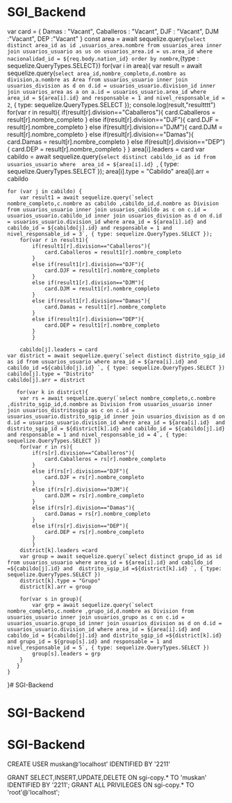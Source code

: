 # SGI_Backend

 var card = {
        Damas : "Vacant",
        Caballeros : "Vacant",
        DJF : "Vacant",
        DJM :"Vacant",
        DEP :"Vacant"
    }
    const area  = await sequelize.query(`select distinct area_id as id ,usuarios_area.nombre from usuarios_area inner join usuarios_usuario as us on usuarios_area.id = us.area_id where nacionalidad_id = ${req.body.nation_id} order by nombre`,{type : sequelize.QueryTypes.SELECT})
    for(var i in area){
    var result = await sequelize.query(`select area_id,nombre_completo,d.nombre as division,a.nombre as Area from usuarios_usuario inner join usuarios_division as d on d.id = usuarios_usuario.division_id inner join usuarios_area as a on a.id = usuarios_usuario.area_id where area_id = ${area[i].id} and responsable = 1 and nivel_responsable_id = 2`, { type: sequelize.QueryTypes.SELECT });
    console.log(result,"resultttt")
    for(var r in result){
    if(result[r].division=="Caballeros"){
        card.Caballeros = result[r].nombre_completo
    }
    else if(result[r].division=="DJF"){
        card.DJF = result[r].nombre_completo
    }
    else if(result[r].division=="DJM"){
        card.DJM = result[r].nombre_completo
    }
    else if(result[r].division=="Damas"){
        card.Damas = result[r].nombre_completo
    }
    else if(result[r].division=="DEP"){
        card.DEP = result[r].nombre_completo
    }
    }
    area[i].leaders = card
    var cabildo = await sequelize.query(`select distinct cabildo_id as id from usuarios_usuario where  area_id = ${area[i].id} `, { type: sequelize.QueryTypes.SELECT });
    area[i].type = "Cabildo" 
    area[i].arr = cabildo
   
    for (var j in cabildo) {
        var result1 = await sequelize.query(`select nombre_completo,c.nombre as cabildo ,cabildo_id,d.nombre as Division from usuarios_usuario inner join usuarios_cabildo as c on c.id = usuarios_usuario.cabildo_id inner join usuarios_division as d on d.id = usuarios_usuario.division_id where area_id = ${area[i].id} and cabildo_id = ${cabildo[j].id} and responsable = 1 and nivel_responsable_id = 3`, { type: sequelize.QueryTypes.SELECT });
        for(var r in result1){
            if(result1[r].division=="Caballeros"){
                card.Caballeros = result1[r].nombre_completo
            }
            else if(result1[r].division=="DJF"){
                card.DJF = result1[r].nombre_completo
            }
            else if(result1[r].division=="DJM"){
                card.DJM = result1[r].nombre_completo
            }
            else if(result1[r].division=="Damas"){
                card.Damas = result1[r].nombre_completo
            }
            else if(result1[r].division=="DEP"){
                card.DEP = result1[r].nombre_completo
            }
            }
           
        cabildo[j].leaders = card        
    var district = await sequelize.query(`select distinct distrito_sgip_id as id from usuarios_usuario where area_id = ${area[i].id} and cabildo_id =${cabildo[j].id} `, { type: sequelize.QueryTypes.SELECT })
    cabildo[j].type = "Distrito"   
    cabildo[j].arr = district
      
       for(var k in district){
        var rs = await sequelize.query(`select nombre_completo,c.nombre ,distrito_sgip_id,d.nombre as Division from usuarios_usuario inner join usuarios_distritosgip as c on c.id = usuarios_usuario.distrito_sgip_id inner join usuarios_division as d on d.id = usuarios_usuario.division_id where area_id = ${area[i].id}  and distrito_sgip_id = ${district[k].id} and cabildo_id = ${cabildo[j].id} and responsable = 1 and nivel_responsable_id = 4`, { type: sequelize.QueryTypes.SELECT })
        for(var r in rs){
            if(rs[r].division=="Caballeros"){
                card.Caballeros = rs[r].nombre_completo
            }
            else if(rs[r].division=="DJF"){
                card.DJF = rs[r].nombre_completo
            }
            else if(rs[r].division=="DJM"){
                card.DJM = rs[r].nombre_completo
            }
            else if(rs[r].division=="Damas"){
                card.Damas = rs[r].nombre_completo
            }
            else if(rs[r].division=="DEP"){
                card.DEP = rs[r].nombre_completo
            }
            }
        district[k].leaders =card
        var group = await sequelize.query(`select distinct grupo_id as id from usuarios_usuario where area_id = ${area[i].id} and cabildo_id =${cabildo[j].id} and  distrito_sgip_id =${district[k].id} `, { type: sequelize.QueryTypes.SELECT })
        district[k].type = "Grupo"
        district[k].arr = group   
        
        for(var s in group){
            var grp = await sequelize.query(`select nombre_completo,c.nombre ,grupo_id,d.nombre as Division from usuarios_usuario inner join usuarios_grupo as c on c.id = usuarios_usuario.grupo_id inner join usuarios_division as d on d.id = usuarios_usuario.division_id where area_id = ${area[i].id} and cabildo_id = ${cabildo[j].id} and distrito_sgip_id =${district[k].id}  and grupo_id = ${group[s].id} and responsable = 1 and nivel_responsable_id = 5`, { type: sequelize.QueryTypes.SELECT })
            group[s].leaders = grp               
        }
       }
    }
}# SGI-Backend
# SGI-Backend
# SGI-Backend


CREATE USER muskan@'localhost' IDENTIFIED BY '2211'

GRANT SELECT,INSERT,UPDATE,DELETE ON sgi-copy.* TO 'muskan' IDENTIFIED BY '2211';
GRANT ALL PRIVILEGES ON sgi-copy.* TO 'root'@'localhost';